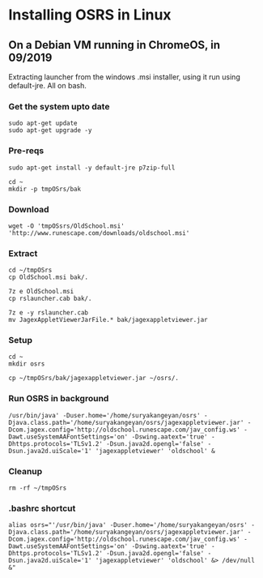 # Installing OSRS in Linux
## On a Debian VM running in ChromeOS, in 09/2019
Extracting launcher from the windows .msi installer, using it run using default-jre. All on bash.

### Get the system upto date
```
sudo apt-get update
sudo apt-get upgrade -y 
```

### Pre-reqs
```
sudo apt-get install -y default-jre p7zip-full

cd ~
mkdir -p tmpOSrs/bak
```

### Download
`wget -O 'tmpOSsrs/OldSchool.msi' 'http://www.runescape.com/downloads/oldschool.msi'`

### Extract
```
cd ~/tmpOSrs
cp OldSchool.msi bak/.

7z e OldSchool.msi
cp rslauncher.cab bak/.

7z e -y rslauncher.cab 
mv JagexAppletViewerJarFile.* bak/jagexappletviewer.jar
```

### Setup
```
cd ~
mkdir osrs

cp ~/tmpOSrs/bak/jagexappletviewer.jar ~/osrs/.
```

### Run OSRS in background
```
/usr/bin/java' -Duser.home='/home/suryakangeyan/osrs' -Djava.class.path='/home/suryakangeyan/osrs/jagexappletviewer.jar' -Dcom.jagex.config='http://oldschool.runescape.com/jav_config.ws' -Dawt.useSystemAAFontSettings='on' -Dswing.aatext='true' -Dhttps.protocols='TLSv1.2' -Dsun.java2d.opengl='false' -Dsun.java2d.uiScale='1' 'jagexappletviewer' 'oldschool' &
```

### Cleanup
`rm -rf ~/tmpOSrs`

### .bashrc shortcut
```
alias osrs="'/usr/bin/java' -Duser.home='/home/suryakangeyan/osrs' -Djava.class.path='/home/suryakangeyan/osrs/jagexappletviewer.jar' -Dcom.jagex.config='http://oldschool.runescape.com/jav_config.ws' -Dawt.useSystemAAFontSettings='on' -Dswing.aatext='true' -Dhttps.protocols='TLSv1.2' -Dsun.java2d.opengl='false' -Dsun.java2d.uiScale='1' 'jagexappletviewer' 'oldschool' &> /dev/null &"
```